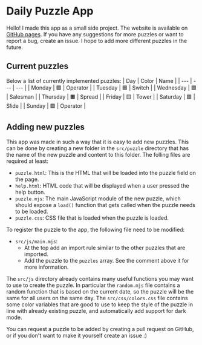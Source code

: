 
# Daily Puzzle App

Hello! I made this app as a small side project. The website is available on [GitHub pages](https://dirckvdende.github.io/daily-puzzle/). If you have any suggestions for more puzzles or want to report a bug, create an issue. I hope to add more different puzzles in the future.

## Current puzzles

Below a list of currently implemented puzzles:
| Day | Color | Name |
| --- | --- | --- |
| Monday | 🟪 | Operator |
| Tuesday | 🟦 | Switch |
| Wednesday | 🟩 | Salesman |
| Thursday | 🟧 | Spread |
| Friday | 🟨 | Tower |
| Saturday | 🟥 | Slide |
| Sunday | 🟪 | Operator |

## Adding new puzzles

This app was made in such a way that it is easy to add new puzzles. This can be done by creating a new folder in the `src/puzzle` directory that has the name of the new puzzle and content to this folder. The folling files are required at least:

- `puzzle.html`: This is the HTML that will be loaded into the puzzle field on the page.
- `help.html`: HTML code that will be displayed when a user pressed the help button.
- `puzzle.mjs`: The main JavaScript module of the new puzzle, which should expose a `load()` function that gets called when the puzzle needs to be loaded.
- `puzzle.css`: CSS file that is loaded when the puzzle is loaded.

To register the puzzle to the app, the following file need to be modified:

- `src/js/main.mjs`:
    - At the top add an import rule similar to the other puzzles that are imported.
    - Add the puzzle to the `puzzles` array. See the comment above it for more information.

The `src/js` directory already contains many useful functions you may want to use to create the puzzle. In particular the `random.mjs` file contains a random function that is based on the current date, so the puzzle will be the same for all users on the same day. The `src/css/colors.css` file contains some color variables that are good to use to keep the style of the puzzle in line with already existing puzzle, and automatically add support for dark mode.

You can request a puzzle to be added by creating a pull request on GitHub, or if you don't want to make it yourself create an issue :)